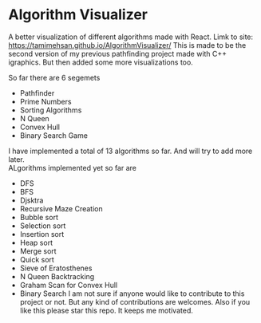# Algorithm Visualizer

A better visualization of different algorithms made with React. Limk to site: https://tamimehsan.github.io/AlgorithmVisualizer/
This is made to be the second version of my previous pathfinding project made with C++ igraphics. But then added some more visualizations too.  

So far there are 6 segemets  
- Pathfinder
- Prime Numbers
- Sorting Algorithms
- N Queen
- Convex Hull
- Binary Search Game

I have implemented a total of 13 algorithms so far. And will try to add more later.  
ALgorithms implemented yet so far are
- DFS
- BFS
- Djsktra
- Recursive Maze Creation
- Bubble sort
- Selection sort
- Insertion sort
- Heap sort
- Merge sort
- Quick sort
- Sieve of Eratosthenes
- N Queen Backtracking
- Graham Scan for Convex Hull
- Binary Search
I am not sure if anyone would like to contribute to this project or not. But any kind of contributions are welcomes. Also if you like this please star this repo. It keeps me motivated.

